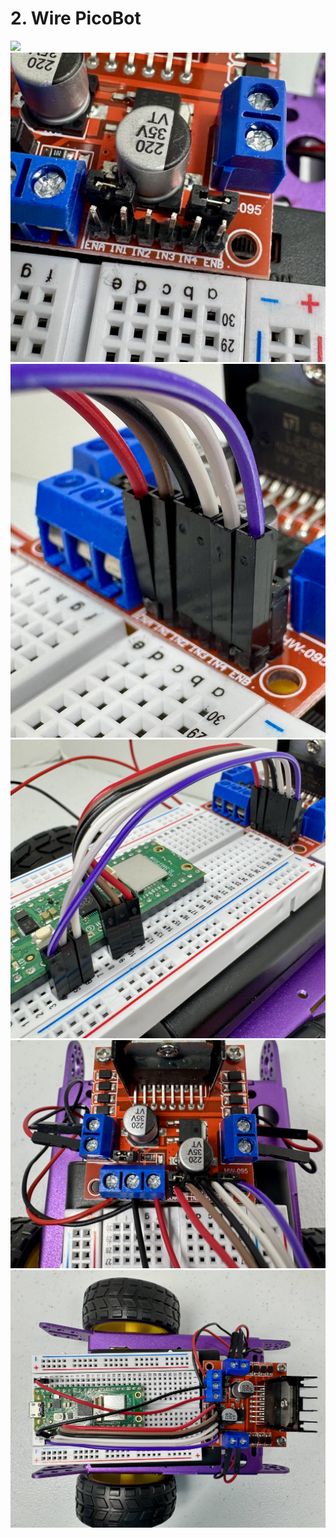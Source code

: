 # **2. Wire PicoBot**


<img src="https://github.com/stemoutreach/PicoBot/blob/main/zzimages/zzimages/Pico-L298N.jpg" width="600" > 

<img src="https://github.com/stemoutreach/PicoBot/blob/main/zzimages/PicoBot17.jpg" width="600" > 

<img src="https://github.com/stemoutreach/PicoBot/blob/main/zzimages/PicoBot19.jpg" width="600" > 

<img src="https://github.com/stemoutreach/PicoBot/blob/main/zzimages/PicoBot18.jpg" width="600" > 

<img src="https://github.com/stemoutreach/PicoBot/blob/main/zzimages/PicoBot20.jpg" width="600" > 

<img src="https://github.com/stemoutreach/PicoBot/blob/main/zzimages/PicoBot25.jpg" width="600" > 
